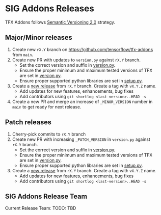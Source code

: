 # SIG Addons Releases

TFX Addons follows [Semantic Versioning 2.0](https://semver.org/) strategy.

## Major/Minor releases

1. Create new `rX.Y` branch on https://github.com/tensorflow/tfx-addons from `main`.
2. Create new PR with updates to `version.py` against `rX.Y` branch.
	* Set the correct version and suffix in [version.py](https://github.com/tensorflow/tfx-addons/blob/master/tensorflow_addons/version.py).
	* Ensure the proper minimum and maximum tested versions of TFX are set in [version.py](https://github.com/tensorflow/tfx-addons/blob/master/tfx_addons/version.py).
	* Ensure proper supported python libraries are set in [setup.py](https://github.com/tensorflow/addons/blob/master/setup.py).
3. Create a [new release](https://github.com/tensorflow/tfx-addons/releases) from `rX.Y` branch. Create a tag with `vX.Y.Z` name.
    * Add updates for new features, enhancements, bug fixes
    * Add contributors using `git shortlog <last-version>..HEAD -s`
4. Create a new PR and merge an increase of `_MINOR_VERSION` number in `main` to get ready for next release.

## Patch releases
1. Cherry-pick commits to `rX.Y` branch
2. Create new PR with increasing `_PATCH_VERSION` in `version.py` against `rX.Y` branch.
	* Set the correct version and suffix in [version.py](https://github.com/tensorflow/tfx-addons/blob/master/tensorflow_addons/version.py).
	* Ensure the proper minimum and maximum tested versions of TFX are set in [version.py](https://github.com/tensorflow/tfx-addons/blob/master/tfx_addons/version.py).
	* Ensure proper supported python libraries are set in [setup.py](https://github.com/tensorflow/addons/blob/master/setup.py).
3. Create a [new release](https://github.com/tensorflow/tfx-addons/releases) from `rX.Y` branch. Create a tag with `vX.Y.Z` name.
    * Add updates for new features, enhancements, bug fixes
    * Add contributors using `git shortlog <last-version>..HEAD -s`



## SIG Addons Release Team

Current Release Team:
TODO: TBD
